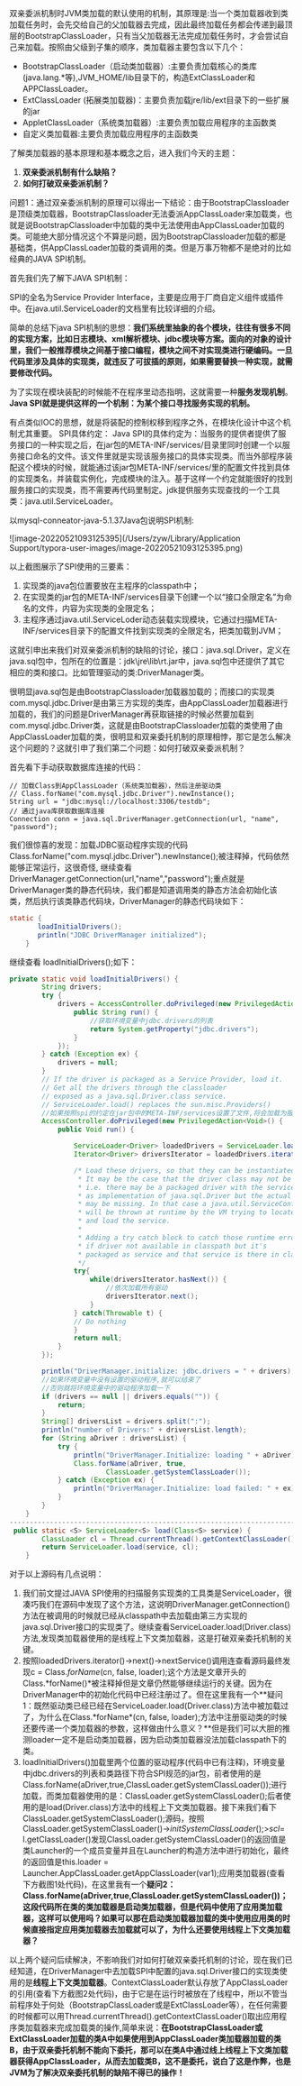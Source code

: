 

双亲委派机制时JVM类加载的默认使用的机制，其原理是:当一个类加载器收到类加载任务时，会先交给自己的父加载器去完成，因此最终加载任务都会传递到最顶层的BootstrapClassLoader，只有当父加载器无法完成加载任务时，才会尝试自己来加载。按照由父级到子集的顺序，类加载器主要包含以下几个：

- BootstrapClassLoader（启动类加载器）:主要负责加载核心的类库(java.lang.*等),JVM_HOME/lib目录下的，构造ExtClassLoader和APPClassLoader。
- ExtClassLoader (拓展类加载器)：主要负责加载jre/lib/ext目录下的一些扩展的jar
- AppletClassLoader（系统类加载器）:主要负责加载应用程序的主函数类
- 自定义类加载器:主要负责加载应用程序的主函数类

了解类加载器的基本原理和基本概念之后，进入我们今天的主题：

1. **双亲委派机制有什么缺陷？**
2. **如何打破双亲委派机制？**



问题1：通过双亲委派机制的原理可以得出一下结论：由于BootstrapClassloader是顶级类加载器，BootstrapClassloader无法委派AppClassLoader来加载类，也就是说BootstrapClassloader中加载的类中无法使用由AppClassLoader加载的类。可能绝大部分情况这个不算是问题，因为BootstrapClassloader加载的都是基础类，供AppClassLoader加载的类调用的类。但是万事万物都不是绝对的比如经典的JAVA SPI机制。

首先我们先了解下JAVA SPI机制：

SPI的全名为Service Provider Interface，主要是应用于厂商自定义组件或插件中。在java.util.ServiceLoader的文档里有比较详细的介绍。

简单的总结下java SPI机制的思想：**我们系统里抽象的各个模块，往往有很多不同的实现方案，比如日志模块、xml解析模块、jdbc模块等方案。面向的对象的设计里，我们一般推荐模块之间基于接口编程，模块之间不对实现类进行硬编码。一旦代码里涉及具体的实现类，就违反了可拔插的原则，如果需要替换一种实现，就需要修改代码。**

为了实现在模块装配的时候能不在程序里动态指明，这就需要一种**服务发现机制**。 **Java SPI就是提供这样的一个机制：为某个接口寻找服务实现的机制。**

有点类似IOC的思想，就是将装配的控制权移到程序之外，在模块化设计中这个机制尤其重要。 SPI具体约定： Java SPI的具体约定为：当服务的提供者提供了服务接口的一种实现之后，在jar包的META-INF/services/目录里同时创建一个以服务接口命名的文件。该文件里就是实现该服务接口的具体实现类。而当外部程序装配这个模块的时候，就能通过该jar包META-INF/services/里的配置文件找到具体的实现类名，并装载实例化，完成模块的注入。基于这样一个约定就能很好的找到服务接口的实现类，而不需要再代码里制定。jdk提供服务实现查找的一个工具类：java.util.ServiceLoader。



以mysql-conneator-java-5.1.37Java包说明SPI机制:

![image-20220521093125395](/Users/zyw/Library/Application Support/typora-user-images/image-20220521093125395.png)	

以上截图展示了SPI使用的三要素：

1. 实现类的java包位置要放在主程序的classpath中；
2. 在实现类的jar包的META-INF/services目录下创建一个以“接口全限定名”为命名的文件，内容为实现类的全限定名；
3. 主程序通过java.util.ServiceLoder动态装载实现模块，它通过扫描META-INF/services目录下的配置文件找到实现类的全限定名，把类加载到JVM；



这就引申出来我们对双亲委派机制的缺陷的讨论，接口：java.sql.Driver，定义在java.sql包中，包所在的位置是：jdk\jre\lib\rt.jar中，java.sql包中还提供了其它相应的类和接口。比如管理驱动的类:DriverManager类。

很明显java.sql包是由BootstrapClassloader加载器加载的；而接口的实现类com.mysql.jdbc.Driver是由第三方实现的类库，由AppClassLoader加载器进行加载的，我们的问题是DriverManager再获取链接的时候必然要加载到com.mysql.jdbc.Driver类，这就是由BootstrapClassloader加载的类使用了由AppClassLoader加载的类，很明显和双亲委托机制的原理相悖，那它是怎么解决这个问题的？这就引申了我们第二个问题：如何打破双亲委派机制？



首先看下手动获取数据库连接的代码：

```
// 加载Class到AppClassLoader（系统类加载器），然后注册驱动类
// Class.forName("com.mysql.jdbc.Driver").newInstance(); 
String url = "jdbc:mysql://localhost:3306/testdb";    
// 通过java库获取数据库连接
Connection conn = java.sql.DriverManager.getConnection(url, "name", "password");
```

我们很惊喜的发现：加载JDBC驱动程序实现的代码Class.forName("com.mysql.jdbc.Driver").newInstance();被注释掉，代码依然能够正常运行，这很奇怪, 继续查看DriverManager.getConnection(url,"name","password");重点就是DriverManager类的静态代码块，我们都是知道调用类的静态方法会初始化该类，然后执行该类静态代码块，DriverManager的静态代码块如下：

```java
static {
       loadInitialDrivers();
       println("JDBC DriverManager initialized");
    }
```

继续查看 loadInitialDrivers();如下：

```java
private static void loadInitialDrivers() {
        String drivers;
        try {
            drivers = AccessController.doPrivileged(new PrivilegedAction<String>() {
                public String run() {
                    //获取环境变量中jdbc.drivers的列表
                    return System.getProperty("jdbc.drivers");
                }
            });
        } catch (Exception ex) {
            drivers = null;
        }
        // If the driver is packaged as a Service Provider, load it.
        // Get all the drivers through the classloader
        // exposed as a java.sql.Driver.class service.
        // ServiceLoader.load() replaces the sun.misc.Providers()
        //如果按照spi的约定在jar包中的META-INF/services设置了文件,将会加载为服务
        AccessController.doPrivileged(new PrivilegedAction<Void>() {
            public Void run() {

                ServiceLoader<Driver> loadedDrivers = ServiceLoader.load(Driver.class);
                Iterator<Driver> driversIterator = loadedDrivers.iterator();

                /* Load these drivers, so that they can be instantiated.
                 * It may be the case that the driver class may not be there
                 * i.e. there may be a packaged driver with the service class
                 * as implementation of java.sql.Driver but the actual class
                 * may be missing. In that case a java.util.ServiceConfigurationError
                 * will be thrown at runtime by the VM trying to locate
                 * and load the service.
                 *
                 * Adding a try catch block to catch those runtime errors
                 * if driver not available in classpath but it's
                 * packaged as service and that service is there in classpath.
                 */
                try{
                    while(driversIterator.hasNext()) {
                        //依次加载所有驱动
                        driversIterator.next();
                    }
                } catch(Throwable t) {
                // Do nothing
                }
                return null;
            }
        });

        println("DriverManager.initialize: jdbc.drivers = " + drivers);       
        //如果环境变量中没有设置的驱动程序,就可以结束了
        //否则就将环境变量中的驱动程序加载一下
        if (drivers == null || drivers.equals("")) {
            return;
        }
        String[] driversList = drivers.split(":");
        println("number of Drivers:" + driversList.length);
        for (String aDriver : driversList) {
            try {
                println("DriverManager.Initialize: loading " + aDriver);
                Class.forName(aDriver, true,
                        ClassLoader.getSystemClassLoader());
            } catch (Exception ex) {
                println("DriverManager.Initialize: load failed: " + ex);
            }
        }
    }
------------------------------------------------------------------------------------
 public static <S> ServiceLoader<S> load(Class<S> service) {
        ClassLoader cl = Thread.currentThread().getContextClassLoader();
        return ServiceLoader.load(service, cl);
    }
```

对于以上源码有几点说明：

1. 我们前文提过JAVA SPI使用的扫描服务实现类的工具类是ServiceLoader，很凑巧我们在源码中发现了这个方法，这说明DriverManager.getConnection()方法在被调用的时候就已经从classpath中去加载由第三方实现的java.sql.Driver接口的实现类了。继续查看ServiceLoader.load(Driver.class)方法,发现类加载器使用的是线程上下文类加载器，这是打破双亲委托机制的关键。
2. 按照loadedDrivers.iterator()->next()->nextService()调用连查看源码最终发现c = Class.*forName*(cn, false, loader);这个方法是文章开头的Class.*forName()*被注释掉但是文章仍然能够继续运行的关键。因为在DriverManager中的初始化代码中已经注册过了。但在这里我有一个**疑问1：既然驱动类已经已经在ServiceLoader.load(Driver.class)方法中被加载过了，为什么在Class.\*forName\*(cn, false, loader);方法中注册驱动类的时候还要传递一个类加载器的参数，这样做由什么意义？**但是我们可以大胆的推测loader一定不是启动类加载器，因为启动类加载器没法加载classpath下的类。
3. loadInitialDrivers()加载里两个位置的驱动程序(代码中已有注释)，环境变量中jdbc.drivers的列表和类路径下符合SPI规范的jar包，前者使用的是Class.forName(aDriver,true,ClassLoader.getSystemClassLoader());进行加载，而类加载器使用的是：ClassLoader.getSystemClassLoader();后者使用的是load(Driver.class)方法中的线程上下文类加载器。接下来我们看下ClassLoader.getSystemClassLoader();源码，按照ClassLoader.getSystemClassLoader()->*initSystemClassLoader*();>*scl*= l.getClassLoader()发现ClassLoader.getSystemClassLoader()的返回值是类Launcher的一个成员变量并且在Launcher的构造方法中进行初始化，最终的返回值是this.loader = Launcher.AppClassLoader.getAppClassLoader(var1);应用类加载器(查看下方截图1处代码)，在这里我有一个**疑问2：Class.forName(aDriver,true,ClassLoader.getSystemClassLoader())；这段代码所在类的类加载器是启动类加载器，但是代码中使用了应用类加载器，这样可以使用吗？如果可以那在启动类加载器加载的类中使用应用类的时候直接指定应用类加载器去加载就可以了，为什么还要使用线程上下文类加载器？**



以上两个疑问后续解决，不影响我们对如何打破双亲委托机制的讨论，现在我们已经知道，在DriverManager中去加载SPI中配置的java.sql.Driver接口的实现类使用的是**线程上下文类加载器**。ContextClassLoader默认存放了AppClassLoader的引用(查看下方截图2处代码)，由于它是在运行时被放在了线程中，所以不管当前程序处于何处（BootstrapClassLoader或是ExtClassLoader等），在任何需要的时候都可以用Thread.currentThread().getContextClassLoader()取出应用程序类加载器来完成加载类的操作,简单来说：**在BootstrapClassLoader或ExtClassLoader加载的类A中如果使用到AppClassLoader类加载器加载的类B，由于双亲委托机制不能向下委托，那可以在类A中通过线上线程上下文类加载器获得AppClassLoader，从而去加载类B，这不是委托，说白了这是作弊，也是JVM为了解决双亲委托机制的缺陷不得已的操作！**